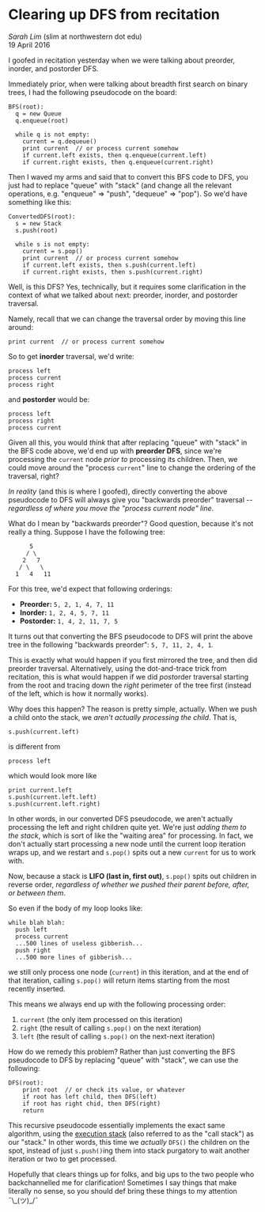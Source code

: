 # Clearing up DFS from recitation

*Sarah Lim*  (slim at northwestern dot edu)  
19 April 2016

I goofed in recitation yesterday when we were talking about preorder, inorder, and postorder DFS.

Immediately prior, when were talking about breadth first search on binary trees, I had the following pseudocode on the board:

```
BFS(root):
  q = new Queue
  q.enqueue(root)

  while q is not empty:
    current = q.dequeue()
    print current  // or process current somehow
    if current.left exists, then q.enqueue(current.left)
    if current.right exists, then q.enqueue(current.right)
```

Then I waved my arms and said that to convert this BFS code to DFS, you just had to replace "queue" with "stack" (and change all the relevant operations, e.g. "enqueue" ⇒ "push", "dequeue" ⇒ "pop"). So we'd have something like this:

```
ConvertedDFS(root):
  s = new Stack
  s.push(root)

  while s is not empty:
    current = s.pop()
    print current  // or process current somehow
    if current.left exists, then s.push(current.left)
    if current.right exists, then s.push(current.right)
```

Well, is this DFS? Yes, technically, but it requires some clarification in the context of what we talked about next: preorder, inorder, and postorder traversal.

Namely, recall that we can change the traversal order by moving this line around:

``` 
print current  // or process current somehow
```

So to get **inorder** traversal, we'd write:

```
process left
process current
process right
```

and **postorder** would be:

```
process left
process right
process current
```

Given all this, you would *think* that after replacing "queue" with "stack" in the BFS code above, we'd end up with **preorder DFS**, since we're processing the `current` node *prior to* processing its children. Then, we could move around the "process `current`" line to change the ordering of the traversal, right?
 
*In reality* (and this is where I goofed), directly converting the above pseudocode to DFS will always give you "backwards preorder" traversal -- *regardless of where you move the "process current node" line*.
 
What do I mean by "backwards preorder"? Good question, because it's not really a thing. Suppose I have the following tree:

```
      5
     / \
    2   7
   / \   \
  1   4   11
```
 
For this tree, we'd expect that following orderings:

* **Preorder:** `5, 2, 1, 4, 7, 11`
* **Inorder:** `1, 2, 4, 5, 7, 11`
* **Postorder:** `1, 4, 2, 11, 7, 5`
 
It turns out that converting the BFS pseudocode to DFS will print the above tree in the following "backwards preorder": `5, 7, 11, 2, 4, 1`. 

This is exactly what would happen if you first mirrored the tree, and then did preorder traversal. Alternatively, using the dot-and-trace trick from recitation, this is what would happen if we did *post*order traversal starting from the root and tracing down the *right* perimeter of the tree first (instead of the left, which is how it normally works).
 
Why does this happen? The reason is pretty simple, actually. When we push a child onto the stack, we *aren't actually processing the child*. That is,
 
```
s.push(current.left)
```

is different from 

``` 
process left
```

which would look more like
 
```
print current.left
s.push(current.left.left)
s.push(current.left.right)
```

In other words, in our converted DFS pseudocode, we aren't actually processing the left and right children quite yet. We're just *adding them to the stack*, which is sort of like the "waiting area" for processing. In fact, we don't actually start processing a new node until the current loop iteration wraps up, and we restart and `s.pop()` spits out a new `current` for us to work with.
 
Now, because a stack is **LIFO (last in, first out)**, `s.pop()` spits out children in reverse order, *regardless of whether we pushed their parent before, after, or between them*.

So even if the body of my loop looks like:

```
while blah blah:
  push left
  process current
  ...500 lines of useless gibberish...
  push right
  ...500 more lines of gibberish...
```

we still only process one node (`current`) in this iteration, and at the end of that iteration, calling `s.pop()` will return items starting from the most recently inserted.

This means we always end up with the following processing order:

1. `current` (the only item processed on this iteration)
2. `right` (the result of calling `s.pop()` on the next iteration)
3. `left` (the result of calling `s.pop()` on the next-next iteration)

How do we remedy this problem? Rather than just converting the BFS pseudocode to DFS by replacing "queue" with "stack", we can use the following:

```
DFS(root):
    print root  // or check its value, or whatever
    if root has left child, then DFS(left)
    if root has right chid, then DFS(right)
    return
```

This recursive pseudocode essentially implements the exact same algorithm, using the [execution stack](https://en.wikipedia.org/wiki/Call_stack) (also referred to as the "call stack") as our "stack." In other words, this time we *actually* `DFS()` the children on the spot, instead of just `s.push()`ing them into stack purgatory to wait another iteration or two to get processed.
 
Hopefully that clears things up for folks, and big ups to the two people who backchannelled me for clarification! Sometimes I say things that make literally no sense, so you should def bring these things to my attention  ¯\\\_(ツ)\_/¯